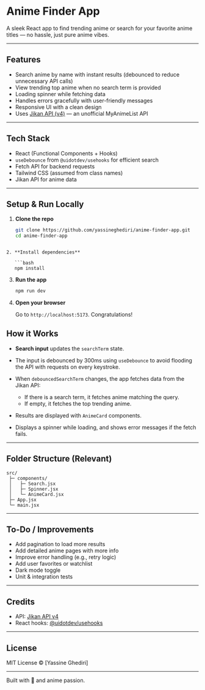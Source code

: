 
# Anime Finder App

A sleek React app to find trending anime or search for your favorite anime titles — no hassle, just pure anime vibes.

---

## Features

- Search anime by name with instant results (debounced to reduce unnecessary API calls)
- View trending top anime when no search term is provided
- Loading spinner while fetching data
- Handles errors gracefully with user-friendly messages
- Responsive UI with a clean design
- Uses [Jikan API (v4)](https://docs.api.jikan.moe/) — an unofficial MyAnimeList API

---

## Tech Stack

- React (Functional Components + Hooks)
- `useDebounce` from `@uidotdev/usehooks` for efficient search
- Fetch API for backend requests
- Tailwind CSS (assumed from class names)
- Jikan API for anime data

---

## Setup & Run Locally

1. **Clone the repo**

   ```bash
   git clone https://github.com/yassineghediri/anime-finder-app.git
   cd anime-finder-app
```

2. **Install dependencies**

   ```bash
   npm install
   ```

3. **Run the app**

   ```bash
   npm run dev   
   ```

4. **Open your browser** 

   Go to `http://localhost:5173`. Congratulations! 


## How it Works

* **Search input** updates the `searchTerm` state.
* The input is debounced by 300ms using `useDebounce` to avoid flooding the API with requests on every keystroke.
* When `debouncedSearchTerm` changes, the app fetches data from the Jikan API:

  * If there is a search term, it fetches anime matching the query.
  * If empty, it fetches the top trending anime.
* Results are displayed with `AnimeCard` components.
* Displays a spinner while loading, and shows error messages if the fetch fails.

---

## Folder Structure (Relevant)

```
src/
 ├─ components/
 │   ├─ Search.jsx
 │   ├─ Spinner.jsx
 │   └─ AnimeCard.jsx
 ├─ App.jsx
 └─ main.jsx
```

---

## To-Do / Improvements

* Add pagination to load more results
* Add detailed anime pages with more info
* Improve error handling (e.g., retry logic)
* Add user favorites or watchlist
* Dark mode toggle
* Unit & integration tests

---

## Credits

* API: [Jikan API v4](https://docs.api.jikan.moe/)
* React hooks: [@uidotdev/usehooks](https://www.npmjs.com/package/@uidotdev/usehooks)

---

## License

MIT License © \[Yassine Ghediri]

---

Built with 💜 and anime passion.



